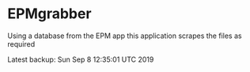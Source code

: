 # EPMgrabber
Using a database from the EPM app this application scrapes the files as required


Latest backup: Sun Sep 8 12:35:01 UTC 2019
